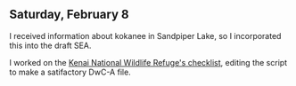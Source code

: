 
## Saturday, February 8

I received information about kokanee in Sandpiper Lake, so I incorporated this into the draft SEA.

I worked on the [Kenai National Wildlife Refuge's checklist](https://github.com/mlbowser/KenaiNWRspecies), editing the script to make a satifactory DwC-A file.
